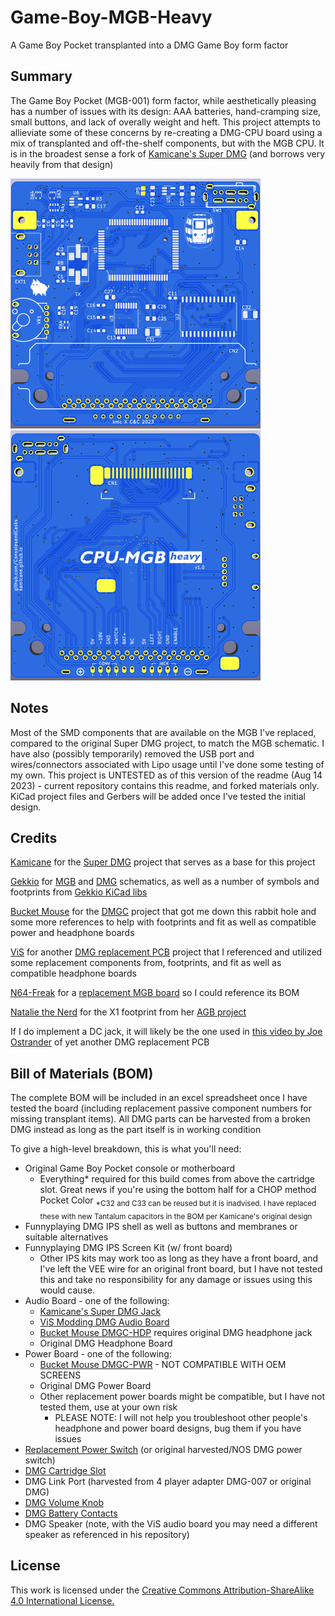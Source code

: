 # Game-Boy-MGB-Heavy
A Game Boy Pocket transplanted into a DMG Game Boy form factor

## Summary
The Game Boy Pocket (MGB-001) form factor, while aesthetically pleasing has a number of issues with its design: AAA batteries, hand-cramping size, small buttons, and lack of overally weight and heft.
This project attempts to allieviate some of these concerns by re-creating a DMG-CPU board using a mix of transplanted and off-the-shelf components, but with the MGB CPU.
It is in the broadest sense a fork of [Kamicane's Super DMG](https://github.com/kamicane/Super-DMG-01) (and borrows very heavily from that design)

<img src="https://github.com/ConsolesandCasks/CPU-MGB-Heavy/blob/main/MGB_Heavy_1_front.png" width=400 height=400>  <img src="https://github.com/ConsolesandCasks/CPU-MGB-Heavy/blob/main/MGB_Heavy_1_back.png" width=400 height=400>

## Notes
Most of the SMD components that are available on the MGB I've replaced, compared to the original Super DMG project, to match the MGB schematic.
I have also (possibly temporarily) removed the USB port and wires/connectors associated with Lipo usage until I've done some testing of my own.
This project is UNTESTED as of this version of the readme (Aug 14 2023) - current repository contains this readme, and forked materials only. KiCad project files and Gerbers will be added once I've tested the initial design.

## Credits
[Kamicane](https://github.com/kamicane/) for the [Super DMG](https://github.com/kamicane/Super-DMG-01) project that serves as a base for this project

[Gekkio](https://github.com/Gekkio/) for [MGB](https://github.com/Gekkio/gb-schematics/tree/main/MGB-xCPU) and [DMG](https://github.com/Gekkio/gb-schematics/tree/main/DMG-CPU-06) schematics, as well as a number of symbols and footprints from [Gekkio KiCad libs](https://github.com/Gekkio/gekkio-kicad-libs)

[Bucket Mouse](https://github.com/MouseBiteLabs/) for the [DMGC](https://github.com/MouseBiteLabs/Game-Boy-DMG-Color) project that got me down this rabbit hole and some more references to help with footprints and fit as well as compatible power and headphone boards

[ViS](https://github.com/vISmodding/) for another [DMG replacement PCB](https://github.com/VISmodding/VIS_Game_Boy_DMG) project that I referenced and utilized some replacement components from, footprints, and fit as well as compatible headphone boards

[N64-Freak](https://github.com/N64-Freak) for a [replacement MGB board](https://github.com/N64-Freak/GB-Mods/tree/main/Pocket) so I could reference its BOM 

[Natalie the Nerd](https://github.com/nataliethenerd) for the X1 footprint from her [AGB project](https://github.com/nataliethenerd/AGB-CPU-03)

If I do implement a DC jack, it will likely be the one used in [this video by Joe Ostrander](https://www.youtube.com/watch?v=d2NDXVqlKTY) of yet another DMG replacement PCB

## Bill of Materials (BOM)
The complete BOM will be included in an excel spreadsheet once I have tested the board (including replacement passive component numbers for missing transplant items). All DMG parts can be harvested from a broken DMG instead as long as the part itself is in working condition

To give a high-level breakdown, this is what you'll need:
* Original Game Boy Pocket console or motherboard
  * Everything* required for this build comes from above the cartridge slot. Great news if you're using the bottom half for a CHOP method Pocket Color  <sub>*C32 and C33 can be reused but it is inadvised. I have replaced these with new Tantalum capacitors in the BOM per Kamicane's original design</sub>
* Funnyplaying DMG IPS shell as well as buttons and membranes or suitable alternatives
* Funnyplaying DMG IPS Screen Kit (w/ front board)
  * Other IPS kits may work too as long as they have a front board, and I've left the VEE wire for an original front board, but I have not tested this and take no responsibility for any damage or issues using this would cause.
* Audio Board - one of the following:
  * [Kamicane's Super DMG Jack](https://github.com/kamicane/Super-DMG-01/tree/main/super-dmg-jack)
  * [ViS Modding DMG Audio Board](https://github.com/VISmodding/VIS_Game_Boy_DMG/)
  * [Bucket Mouse DMGC-HDP](https://github.com/MouseBiteLabs/Game-Boy-DMG-Color/tree/main/DMGC-HDP-01) requires original DMG headphone jack
  * Original DMG Headphone Board
* Power Board - one of the following:
  * [Bucket Mouse DMGC-PWR](https://github.com/MouseBiteLabs/Game-Boy-DMG-Color/tree/main/DMGC-PWR-01) - NOT COMPATIBLE WITH OEM SCREENS
  * Original DMG Power Board
  * Other replacement power boards might be compatible, but I have not tested them, use at your own risk
    * PLEASE NOTE: I will not help you troubleshoot other people's headphone and power board designs, bug them if you have issues 
* [Replacement Power Switch](https://www.lcsc.com/product-detail/Slide-Switches_HOOYA-SK-24D02G3_C2939338.html) (or original harvested/NOS DMG power switch)
* [DMG Cartridge Slot](https://www.aliexpress.us/item/3256802533298738.html)
* DMG Link Port (harvested from 4 player adapter DMG-007 or original DMG)
* [DMG Volume Knob](https://www.aliexpress.us/item/3256804088642332.html)
* [DMG Battery Contacts](https://www.aliexpress.us/item/3256801650618764.html)
* DMG Speaker (note, with the ViS audio board you may need a different speaker as referenced in his repository)

## License
This work is licensed under the [Creative Commons Attribution-ShareAlike 4.0 International License.](http://creativecommons.org/licenses/by-sa/4.0/)
